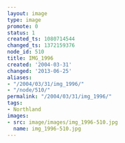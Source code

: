 ```yaml
---
layout: image
type: image
promote: 0
status: 1
created_ts: 1080714544
changed_ts: 1372159376
node_id: 510
title: IMG_1996
created: '2004-03-31'
changed: '2013-06-25'
aliases:
- "/2004/03/31/img_1996/"
- "/node/510/"
permalink: "/2004/03/31/img_1996/"
tags:
- Northland
images:
- src: image/images/img_1996-510.jpg
  name: img_1996-510.jpg
---
```


